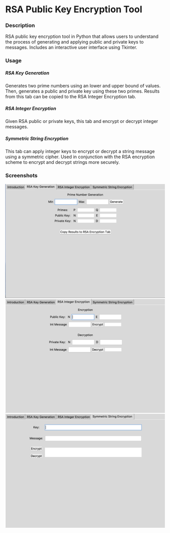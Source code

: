 # RSA Public Key Encryption Tool

### Description
RSA public key encryption tool in Python that allows users to understand the process of generating and applying public and private keys to messages. Includes an interactive user interface using Tkinter.

### Usage

##### RSA Key Generation
Generates two prime numbers using an lower and upper bound of values. Then, generates a public and private key using these two primes. Results from this tab can be copied to the RSA Integer Encryption tab.

##### RSA Integer Encryption
Given RSA public or private keys, this tab and encrypt or decrypt integer messages.

##### Symmetric String Encryption
This tab can apply integer keys to encrypt or decrypt a string message using a symmetric cipher. Used in conjunction with the RSA encryption scheme to encrypt and decrypt strings more securely.

### Screenshots

<img src="screenshots/rsa_key_generation.png" width="500"> 

<img src="screenshots/rsa_integer_encryption.png" width="500"> 

<img src="screenshots/symmetric_string_encryption.png" width="500"> 
